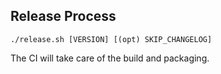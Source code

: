 ## Release Process

    ./release.sh [VERSION] [(opt) SKIP_CHANGELOG]

The CI will take care of the build and packaging.
